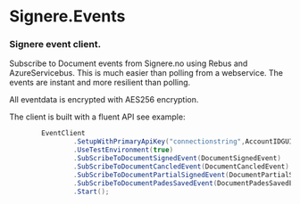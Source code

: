 # Signere.Events
### Signere event client.

Subscribe to Document events from Signere.no using Rebus and AzureServicebus.
This is much easier than polling from a webservice. The events are instant and more resilient than polling.

All eventdata is encrypted with AES256 encryption.

The client is built with a fluent API see example:

```csharp
        EventClient
                .SetupWithPrimaryApiKey("connectionstring",AccountIDGUID,"yourapikey")
                .UseTestEnvironment(true)
                .SubScribeToDocumentSignedEvent(DocumentSignedEvent)
                .SubScribeToDocumentCancledEvent(DocumentCancledEvent)
                .SubScribeToDocumentPartialSignedEvent(DocumentPartialSignedEvent)
                .SubScribeToDocumentPadesSavedEvent(DocumentPadesSavedEvent)
                .Start();
```
